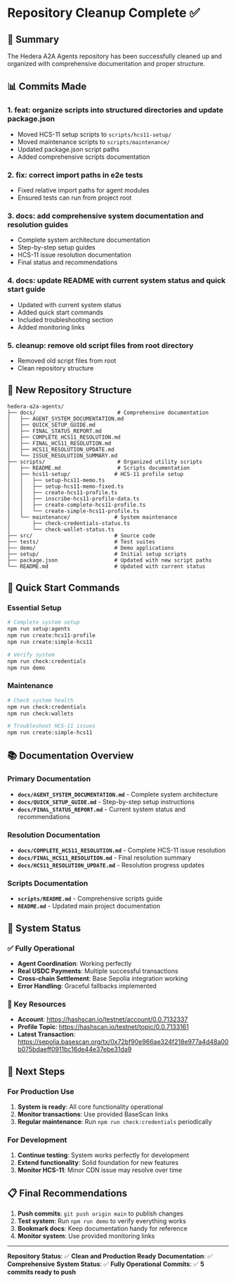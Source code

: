 # Repository Cleanup Complete ✅

## 🎯 Summary

The Hedera A2A Agents repository has been successfully cleaned up and organized with comprehensive documentation and proper structure.

## 📊 Commits Made

### 1. **feat: organize scripts into structured directories and update package.json**

- Moved HCS-11 setup scripts to `scripts/hcs11-setup/`
- Moved maintenance scripts to `scripts/maintenance/`
- Updated package.json script paths
- Added comprehensive scripts documentation

### 2. **fix: correct import paths in e2e tests**

- Fixed relative import paths for agent modules
- Ensured tests can run from project root

### 3. **docs: add comprehensive system documentation and resolution guides**

- Complete system architecture documentation
- Step-by-step setup guides
- HCS-11 issue resolution documentation
- Final status and recommendations

### 4. **docs: update README with current system status and quick start guide**

- Updated with current system status
- Added quick start commands
- Included troubleshooting section
- Added monitoring links

### 5. **cleanup: remove old script files from root directory**

- Removed old script files from root
- Clean repository structure

## 📁 New Repository Structure

```
hedera-a2a-agents/
├── docs/                          # Comprehensive documentation
│   ├── AGENT_SYSTEM_DOCUMENTATION.md
│   ├── QUICK_SETUP_GUIDE.md
│   ├── FINAL_STATUS_REPORT.md
│   ├── COMPLETE_HCS11_RESOLUTION.md
│   ├── FINAL_HCS11_RESOLUTION.md
│   ├── HCS11_RESOLUTION_UPDATE.md
│   └── ISSUE_RESOLUTION_SUMMARY.md
├── scripts/                       # Organized utility scripts
│   ├── README.md                  # Scripts documentation
│   ├── hcs11-setup/              # HCS-11 profile setup
│   │   ├── setup-hcs11-memo.ts
│   │   ├── setup-hcs11-memo-fixed.ts
│   │   ├── create-hcs11-profile.ts
│   │   ├── inscribe-hcs11-profile-data.ts
│   │   ├── create-complete-hcs11-profile.ts
│   │   └── create-simple-hcs11-profile.ts
│   └── maintenance/              # System maintenance
│       ├── check-credentials-status.ts
│       └── check-wallet-status.ts
├── src/                          # Source code
├── tests/                        # Test suites
├── demo/                         # Demo applications
├── setup/                        # Initial setup scripts
├── package.json                  # Updated with new script paths
└── README.md                     # Updated with current status
```

## 🚀 Quick Start Commands

### Essential Setup

```bash
# Complete system setup
npm run setup:agents
npm run create:hcs11-profile
npm run create:simple-hcs11

# Verify system
npm run check:credentials
npm run demo
```

### Maintenance

```bash
# Check system health
npm run check:credentials
npm run check:wallets

# Troubleshoot HCS-11 issues
npm run create:simple-hcs11
```

## 📚 Documentation Overview

### Primary Documentation

- **`docs/AGENT_SYSTEM_DOCUMENTATION.md`** - Complete system architecture
- **`docs/QUICK_SETUP_GUIDE.md`** - Step-by-step setup instructions
- **`docs/FINAL_STATUS_REPORT.md`** - Current system status and recommendations

### Resolution Documentation

- **`docs/COMPLETE_HCS11_RESOLUTION.md`** - Complete HCS-11 issue resolution
- **`docs/FINAL_HCS11_RESOLUTION.md`** - Final resolution summary
- **`docs/HCS11_RESOLUTION_UPDATE.md`** - Resolution progress updates

### Scripts Documentation

- **`scripts/README.md`** - Comprehensive scripts guide
- **`README.md`** - Updated main project documentation

## 🎯 System Status

### ✅ **Fully Operational**

- **Agent Coordination**: Working perfectly
- **Real USDC Payments**: Multiple successful transactions
- **Cross-chain Settlement**: Base Sepolia integration working
- **Error Handling**: Graceful fallbacks implemented

### 🔗 **Key Resources**

- **Account**: https://hashscan.io/testnet/account/0.0.7132337
- **Profile Topic**: https://hashscan.io/testnet/topic/0.0.7133161
- **Latest Transaction**: https://sepolia.basescan.org/tx/0x72bf90e966ae324f218e977a4d48a00b075bdaeff0911bc16de44e37ebe31da9

## 🚀 Next Steps

### For Production Use

1. **System is ready**: All core functionality operational
2. **Monitor transactions**: Use provided BaseScan links
3. **Regular maintenance**: Run `npm run check:credentials` periodically

### For Development

1. **Continue testing**: System works perfectly for development
2. **Extend functionality**: Solid foundation for new features
3. **Monitor HCS-11**: Minor CDN issue may resolve over time

## 📋 Final Recommendations

1. **Push commits**: `git push origin main` to publish changes
2. **Test system**: Run `npm run demo` to verify everything works
3. **Bookmark docs**: Keep documentation handy for reference
4. **Monitor system**: Use provided monitoring links

---

**Repository Status**: ✅ **Clean and Production Ready**
**Documentation**: ✅ **Comprehensive**
**System Status**: ✅ **Fully Operational**
**Commits**: ✅ **5 commits ready to push**
